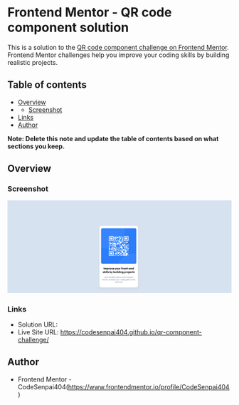 # Frontend Mentor - QR code component solution

This is a solution to the [QR code component challenge on Frontend Mentor](https://www.frontendmentor.io/challenges/qr-code-component-iux_sIO_H). Frontend Mentor challenges help you improve your coding skills by building realistic projects. 

## Table of contents

- [Overview](#overview)
- - [Screenshot](#screenshot)
- [Links](#links)
- [Author](#author)


**Note: Delete this note and update the table of contents based on what sections you keep.**

## Overview

### Screenshot

![qr-component](/images/qr-component-screenshot.png)



### Links

- Solution URL: 
- Live Site URL: https://codesenpai404.github.io/qr-component-challenge/



## Author

- Frontend Mentor - CodeSenpai404(https://www.frontendmentor.io/profile/CodeSenpai404)


